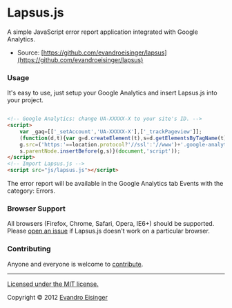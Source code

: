 # Lapsus.js

A simple JavaScript error report application integrated with Google Analytics.

* Source: [https://github.com/evandroeisinger/lapsus](https://github.com/evandroeisinger/lapsus)

### Usage

It's easy to use, just setup your Google Analytics and insert Lapsus.js into your project.

``` html

<!-- Google Analytics: change UA-XXXXX-X to your site's ID. -->
<script>
    var _gaq=[['_setAccount','UA-XXXXX-X'],['_trackPageview']];
    (function(d,t){var g=d.createElement(t),s=d.getElementsByTagName(t)[0];
    g.src=('https:'==location.protocol?'//ssl':'//www')+'.google-analytics.com/ga.js';
    s.parentNode.insertBefore(g,s)}(document,'script'));
</script>
<!-- Import Lapsus.js -->
<script src="js/lapsus.js"></script>

```

The error report will be available in the Google Analytics tab Events with the category: Errors.

### Browser Support

All browsers (Firefox, Chrome, Safari, Opera, IE6+) should be supported. Please [open an issue](https://github.com/evandroeisinger/lapsus/issues) if Lapsus.js doesn't work on a particular browser.

### Contributing

Anyone and everyone is welcome to [contribute](https://github.com/evandroeisinger/lapsus/fork).

----

[Licensed under the MIT license.](http://www.opensource.org/licenses/mit-license.php)

Copyright © 2012 [Evandro Eisinger](http://evandroeisinger.com)